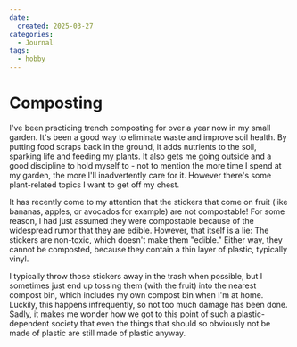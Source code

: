 ```yaml
---
date:
  created: 2025-03-27
categories:
  - Journal
tags:
  - hobby
---
```

# Composting

I've been practicing trench composting for over a year now in my small garden. It's been a good way to eliminate waste and improve soil health. By putting food scraps back in the ground, it adds nutrients to the soil, sparking life and feeding my plants. It also gets me going outside and a good discipline to hold myself to - not to mention the more time I spend at my garden, the more I'll inadvertently care for it. However there's some plant-related topics I want to get off my chest.

<!-- more -->

It has recently come to my attention that the stickers that come on fruit (like bananas, apples, or avocados for example) are not compostable! For some reason, I had just assumed they were compostable because of the widespread rumor that they are edible. However, that itself is a lie: The stickers are non-toxic, which doesn't make them "edible." Either way, they cannot be composted, because they contain a thin layer of plastic, typically vinyl.

I typically throw those stickers away in the trash when possible, but I sometimes just end up tossing them (with the fruit) into the nearest compost bin, which includes my own compost bin when I'm at home. Luckily, this happens infrequently, so not too much damage has been done. Sadly, it makes me wonder how we got to this point of such a plastic-dependent society that even the things that should so obviously not be made of plastic are still made of plastic anyway.
